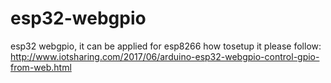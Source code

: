 # esp32-webgpio
esp32 webgpio, it can be applied for esp8266
how tosetup it please follow: http://www.iotsharing.com/2017/06/arduino-esp32-webgpio-control-gpio-from-web.html


